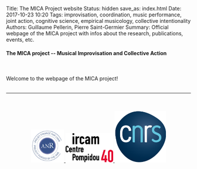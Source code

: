 Title: The MICA Project website 
Status: hidden 
save_as: index.html
Date: 2017-10-23 10:20
Tags: improvisation, coordination, music performance, joint action, cognitive science, empirical musicology, collective intentionality
Authors: Guillaume Pellerin, Pierre Saint-Germier
Summary: Official webpage of the MICA project with infos about the research, publications, events, etc.

#### The MICA project -- Musical Improvisation and Collective Action 
<br>
<br>
Welcome to the webpage of the MICA project! <br>
<br>



---

<p align="center">
<br><br>
<a target="_blank" href="https://www.w3schools.com"> <img  src="../images/ANR_logo240.png" width="90"> </a>
<a target="_blank" href="https://www.w3schools.com"> <img  src="../images/LOGO.Ircam.jpg" width="130"> </a>
<a target="_blank" href="https://www.w3schools.com"> <img  src="../images/CNRSlogo.svg.png" width="140"> </a>
<br><br><br><br>
</p>
